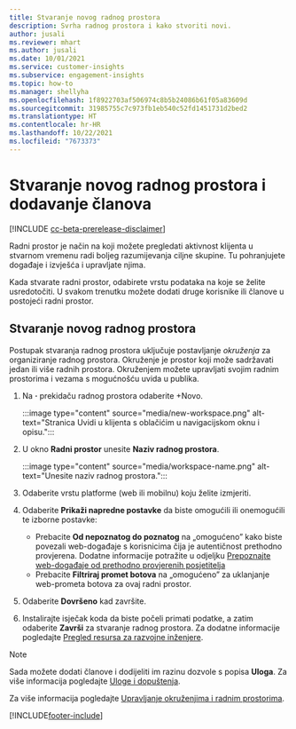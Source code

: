 ```yaml
---
title: Stvaranje novog radnog prostora
description: Svrha radnog prostora i kako stvoriti novi.
author: jusali
ms.reviewer: mhart
ms.author: jusali
ms.date: 10/01/2021
ms.service: customer-insights
ms.subservice: engagement-insights
ms.topic: how-to
ms.manager: shellyha
ms.openlocfilehash: 1f8922703af506974c8b5b24086b61f05a83609d
ms.sourcegitcommit: 31985755c7c973fb1eb540c52fd1451731d2bed2
ms.translationtype: HT
ms.contentlocale: hr-HR
ms.lasthandoff: 10/22/2021
ms.locfileid: "7673373"
---
```

# <a name="create-a-new-workspace-and-add-members"></a>Stvaranje novog radnog prostora i dodavanje članova

[!INCLUDE [cc-beta-prerelease-disclaimer](includes/cc-beta-prerelease-disclaimer.md)]

Radni prostor je način na koji možete pregledati aktivnost klijenta u stvarnom vremenu radi boljeg razumijevanja ciljne skupine. Tu pohranjujete događaje i izvješća i upravljate njima.

Kada stvarate radni prostor, odabirete vrstu podataka na koje se želite usredotočiti. U svakom trenutku možete dodati druge korisnike ili članove u postojeći radni prostor. 

## <a name="create-a-new-workspace"></a>Stvaranje novog radnog prostora

Postupak stvaranja radnog prostora uključuje postavljanje *okruženja* za organiziranje radnog prostora. Okruženje je prostor koji može sadržavati jedan ili više radnih prostora. Okruženjem možete upravljati svojim radnim prostorima i vezama s mogućnošću uvida u publika.

1. Na **·** prekidaču radnog prostora odaberite +Novo.

   :::image type="content" source="media/new-workspace.png" alt-text="Stranica Uvidi u klijenta s oblačićim u navigacijskom oknu i opisu.":::

1. U okno **Radni prostor** unesite **Naziv radnog prostora**.

   :::image type="content" source="media/workspace-name.png" alt-text="Unesite naziv radnog prostora.":::

1. Odaberite vrstu platforme (web ili mobilnu) koju želite izmjeriti.

1. Odaberite **Prikaži napredne postavke** da biste omogućili ili onemogućili te izborne postavke:

   - Prebacite **Od nepoznatog do poznatog** na „omogućeno” kako biste povezali web-događaje s korisnicima čija je autentičnost prethodno provjerena. Dodatne informacije potražite u odjeljku [Prepoznajte web-događaje od prethodno provjerenih posjetitelja](unknown-to-known.md)
   - Prebacite **Filtriraj promet botova** na „omogućeno” za uklanjanje web-prometa botova za ovaj radni prostor. 

1. Odaberite **Dovršeno** kad završite. 

1. Instalirajte isječak koda da biste počeli primati podatke, a zatim odaberite **Završi** za stvaranje radnog prostora. Za dodatne informacije pogledajte [Pregled resursa za razvojne inženjere](developer-resources.md).

> [!NOTE]
> Sada možete dodati članove i dodijeliti im razinu dozvole s popisa **Uloga**. Za više informacija pogledajte [Uloge i dopuštenja](user-roles.md). 

Za više informacija pogledajte [Upravljanje okruženjima i radnim prostorima](manage-environments-workspaces.md).


[!INCLUDE[footer-include](../includes/footer-banner.md)]
